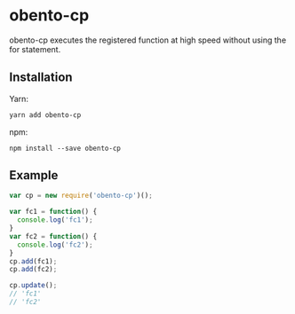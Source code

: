 # obento-cp
obento-cp executes the registered function at high speed without using the for statement.

## Installation
Yarn:
```bash
yarn add obento-cp
```

npm:
```
npm install --save obento-cp
```

## Example
```javascript
var cp = new require('obento-cp')();

var fc1 = function() {
  console.log('fc1');
}
var fc2 = function() {
  console.log('fc2');
}
cp.add(fc1);
cp.add(fc2);

cp.update();
// 'fc1'
// 'fc2'
```




